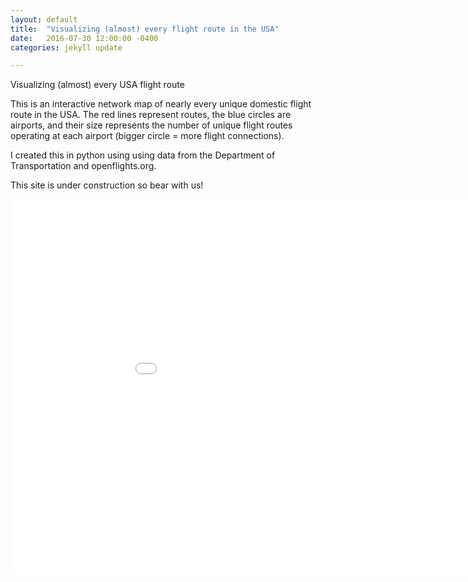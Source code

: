```yaml
---
layout: default
title:  "Visualizing (almost) every flight route in the USA"
date:   2016-07-30 12:00:00 -0400
categories: jekyll update

---
```


Visualizing (almost) every USA flight route

This is an interactive network map of nearly every unique domestic flight route in the USA.  The red lines represent routes, the blue circles are airports, and their size represents the number of unique flight routes operating at each airport (bigger circle = more flight connections).

I created this in python using using data from the Department of Transportation and openflights.org. 

This site is under construction so bear with us!

<iframe src="/images/USA_routes_map.html" sandbox="allow-same-origin allow-scripts" width="1000" height="600" scrolling="no" seamless="seamless" frameborder="0"> </iframe>


